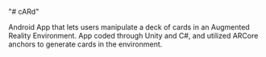 "# cARd" 

Android App that lets users manipulate a deck of cards in an Augmented Reality Environment.
App coded through Unity and C#, and utilized ARCore anchors to generate cards in the environment.
